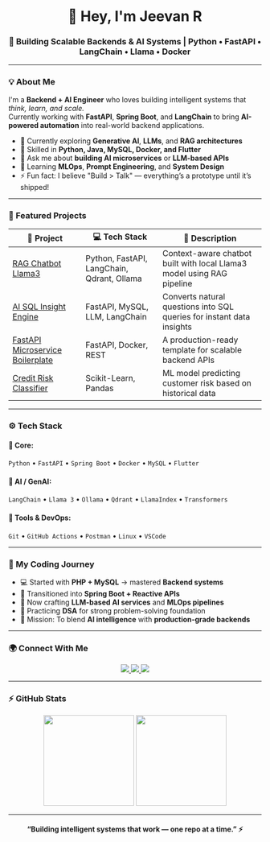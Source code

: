<!-- Profile README for buildwithjeevan -->

<h1 align="center">👋 Hey, I'm Jeevan R</h1>
<h3 align="center">🚀 Building Scalable Backends & AI Systems | Python • FastAPI • LangChain • Llama • Docker</h3>

---

### 💡 About Me
I'm a **Backend + AI Engineer** who loves building intelligent systems that *think, learn, and scale.*  
Currently working with **FastAPI**, **Spring Boot**, and **LangChain** to bring **AI-powered automation** into real-world backend applications.

- 🔭 Currently exploring **Generative AI**, **LLMs**, and **RAG architectures**
- 🧠 Skilled in **Python, Java, MySQL, Docker, and Flutter**
- 💬 Ask me about **building AI microservices** or **LLM-based APIs**
- 🌱 Learning **MLOps**, **Prompt Engineering**, and **System Design**
- ⚡ Fun fact: I believe "Build > Talk" — everything’s a prototype until it’s shipped!

---

### 🧠 Featured Projects

| 🧩 Project | 💻 Tech Stack | 📜 Description |
|-------------|---------------|----------------|
| [RAG Chatbot Llama3](https://github.com/buildwithjeevan/RAG-Chatbot-Llama3) | Python, FastAPI, LangChain, Qdrant, Ollama | Context-aware chatbot built with local Llama3 model using RAG pipeline |
| [AI SQL Insight Engine](https://github.com/buildwithjeevan/AI-MySQL-Agent) | FastAPI, MySQL, LLM, LangChain | Converts natural questions into SQL queries for instant data insights |
| [FastAPI Microservice Boilerplate](https://github.com/buildwithjeevan/FastAPI-Starter) | FastAPI, Docker, REST | A production-ready template for scalable backend APIs |
| [Credit Risk Classifier](https://github.com/buildwithjeevan/ML-Credit-Risk) | Scikit-Learn, Pandas | ML model predicting customer risk based on historical data |

---

### ⚙️ Tech Stack

#### 🚀 Core:
`Python` • `FastAPI` • `Spring Boot` • `Docker` • `MySQL` • `Flutter`

#### 🧠 AI / GenAI:
`LangChain` • `Llama 3` • `Ollama` • `Qdrant` • `LlamaIndex` • `Transformers`

#### 🧰 Tools & DevOps:
`Git` • `GitHub Actions` • `Postman` • `Linux` • `VSCode`

---

### 🧩 My Coding Journey
- 💻 Started with **PHP + MySQL** → mastered **Backend systems**
- 🧩 Transitioned into **Spring Boot + Reactive APIs**
- 🤖 Now crafting **LLM-based AI services** and **MLOps pipelines**
- 🧠 Practicing **DSA** for strong problem-solving foundation
- 🎯 Mission: To blend **AI intelligence** with **production-grade backends**

---

### 🌍 Connect With Me

<p align="center">
  <a href="https://linkedin.com/in/jeevanr" target="_blank">
    <img src="https://img.shields.io/badge/LinkedIn-0077B5?style=for-the-badge&logo=linkedin&logoColor=white"/>
  </a>
  <a href="mailto:jeevanr@example.com" target="_blank">
    <img src="https://img.shields.io/badge/Email-D14836?style=for-the-badge&logo=gmail&logoColor=white"/>
  </a>
  <a href="https://github.com/buildwithjeevan" target="_blank">
    <img src="https://img.shields.io/badge/GitHub-100000?style=for-the-badge&logo=github&logoColor=white"/>
  </a>
</p>

---

### ⚡ GitHub Stats
<p align="center">
  <img height="180em" src="https://github-readme-stats.vercel.app/api?username=buildwithjeevan&show_icons=true&theme=radical&count_private=true"/>
  <img height="180em" src="https://github-readme-stats.vercel.app/api/top-langs/?username=buildwithjeevan&layout=compact&theme=radical"/>
</p>

---

<h4 align="center">“Building intelligent systems that work — one repo at a time.” ⚡</h4>
